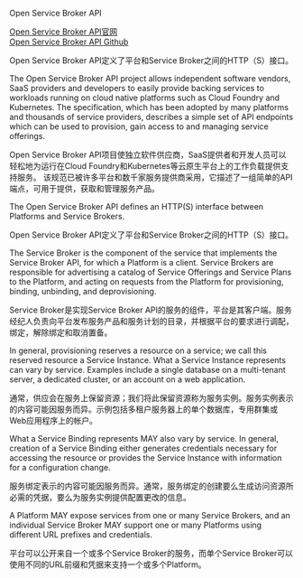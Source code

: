 Open Service Broker API

[Open Service Broker API官网](https://www.openservicebrokerapi.org/)  
[Open Service Broker API Github](https://github.com/openservicebrokerapi/servicebroker)  

Open Service Broker API定义了平台和Service Broker之间的HTTP（S）接口。

The Open Service Broker API project allows independent software vendors, SaaS providers and developers to easily provide backing services to workloads running on cloud native platforms such as Cloud Foundry and Kubernetes. The specification, which has been adopted by many platforms and thousands of service providers, describes a simple set of API endpoints which can be used to provision, gain access to and managing service offerings.

Open Service Broker API项目使独立软件供应商，SaaS提供者和开发人员可以轻松地为运行在Cloud Foundry和Kubernetes等云原生平台上的工作负载提供支持服务。 该规范已被许多平台和数千家服务提供商采用，它描述了一组简单的API端点，可用于提供，获取和管理服务产品。



The Open Service Broker API defines an HTTP(S) interface between Platforms and Service Brokers.

Open Service Broker API定义了平台和Service Broker之间的HTTP（S）接口。

The Service Broker is the component of the service that implements the Service Broker API, for which a Platform is a client. Service Brokers are responsible for advertising a catalog of Service Offerings and Service Plans to the Platform, and acting on requests from the Platform for provisioning, binding, unbinding, and deprovisioning.

Service Broker是实现Service Broker API的服务的组件，平台是其客户端。服务经纪人负责向平台发布服务产品和服务计划的目录，并根据平台的要求进行调配，绑定，解除绑定和取消置备。

In general, provisioning reserves a resource on a service; we call this reserved resource a Service Instance. What a Service Instance represents can vary by service. Examples include a single database on a multi-tenant server, a dedicated cluster, or an account on a web application.

通常，供应会在服务上保留资源；我们将此保留资源称为服务实例。服务实例表示的内容可能因服务而异。示例包括多租户服务器上的单个数据库，专用群集或Web应用程序上的帐户。

What a Service Binding represents MAY also vary by service. In general, creation of a Service Binding either generates credentials necessary for accessing the resource or provides the Service Instance with information for a configuration change.

服务绑定表示的内容可能因服务而异。通常，服务绑定的创建要么生成访问资源所必需的凭据，要么为服务实例提供配置更改的信息。

A Platform MAY expose services from one or many Service Brokers, and an individual Service Broker MAY support one or many Platforms using different URL prefixes and credentials.

平台可以公开来自一个或多个Service Broker的服务，而单个Service Broker可以使用不同的URL前缀和凭据来支持一个或多个Platform。


